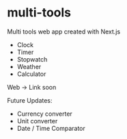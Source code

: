 # multi-tools
Multi tools web app created with Next.js
  - Clock
  - Timer
  - Stopwatch
  - Weather
  - Calculator

Web -> Link soon

Future Updates:
  - Currency converter
  - Unit converter
  - Date / Time Comparator
